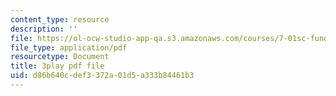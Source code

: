 ```yaml
---
content_type: resource
description: ''
file: https://ol-ocw-studio-app-qa.s3.amazonaws.com/courses/7-01sc-fundamentals-of-biology-fall-2011/d86b640cdef3372a01d5a333b84461b3_0ZxeQqtAVl0.pdf
file_type: application/pdf
resourcetype: Document
title: 3play pdf file
uid: d86b640c-def3-372a-01d5-a333b84461b3
---
```

